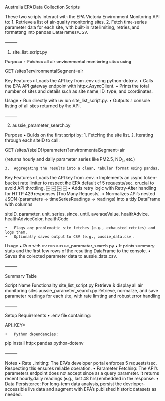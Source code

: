 
Australia EPA Data Collection Scripts

These two scripts interact with the EPA Victoria Environment Monitoring API to:
	1.	Retrieve a list of air-quality monitoring sites.
	2.	Fetch time-series parameter data for each site, with built-in rate limiting, retries, and formatting into pandas DataFrames/CSV.

⸻

1. site_list_script.py

Purpose
	•	Fetches all air environmental monitoring sites using:

GET /sites?environmentalSegment=air



Key Features
	•	Loads the API key from .env using python-dotenv.
	•	Calls the EPA API gateway endpoint with httpx.AsyncClient.
	•	Prints the total number of sites and details such as site name, ID, type, and coordinates.

Usage
	•	Run directly with uv run site_list_script.py.
	•	Outputs a console listing of all sites returned by the API.

⸻

2. aussie_parameter_search.py

Purpose
	•	Builds on the first script by:
	1.	Fetching the site list.
	2.	Iterating through each siteID to call:

GET /sites/{siteID}/parameters?environmentalSegment=air

(returns hourly and daily parameter series like PM2.5, NO₂, etc.)

	3.	Aggregating the results into a clean, tabular format using pandas.

Key Features
	•	Loads the API key from .env.
	•	Implements an async token-bucket rate limiter to respect the EPA default of 5 requests/sec, crucial to avoid API throttling.  ￼ ￼ ￼ ￼
	•	Adds retry logic with Retry-After handling for HTTP 429 responses (Too Many Requests).
	•	Normalizes API’s nested JSON (parameters → timeSeriesReadings → readings) into a tidy DataFrame with columns:

siteID, parameter, unit, series, since, until, averageValue, healthAdvice, healthAdviceColor, healthCode


	•	Flags any problematic site fetches (e.g., exhausted retries) and logs them.
	•	Optionally saves output to CSV (e.g., aussie_data.csv).

Usage
	•	Run with uv run aussie_parameter_search.py
	•	It prints summary stats and the first few rows of the resulting DataFrame to the console.
	•	Saves the collected parameter data to aussie_data.csv.

⸻

Summary Table

Script Name	Functionality
site_list_script.py	Retrieve & display all air monitoring sites
aussie_parameter_search.py	Retrieve, normalize, and save parameter readings for each site, with rate limiting and robust error handling


⸻

Setup Requirements
	•	.env file containing:

API_KEY=<your-EPA-portal-key>


	•	Python dependencies:

pip install httpx pandas python-dotenv



⸻

Notes
	•	Rate Limiting: The EPA’s developer portal enforces 5 requests/sec. Respecting this ensures reliable operation.
	•	Parameter Fetching: The API’s parameters endpoint does not accept since as a query parameter. It returns recent hourly/daily readings (e.g., last 48 hrs) embedded in the response.
	•	Data Persistence: For long-term data analysis, persist the developer-accessible live data and augment with EPA’s published historic datasets as needed.


